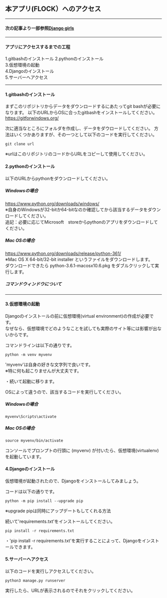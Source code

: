 ## 本アプリ(FLOCK）へのアクセス  
***  
#### 次の記事より一部参照[Django girls](https://tutorial.djangogirls.org/ja/installation/)  
***  

#### アプリにアクセスするまでの工程  
1.gitbashのインストール
2.pythonのインストール  
3.仮想環境の起動  
4.Djangoのインストール  
5.サーバーへアクセス  
***

#### 1.gitbashのインストール  

まずこのリポジトリからデータをダウンロードするにあたってgit bashが必要になります。
以下のURLからOSに合ったgitbashをインストールしてください。  
https://gitforwindows.org/  

次に適当なところにフォルダを作成し、データをダウロードしてください。
方法はいくつかありますが、その一つとして以下のコードを実行してください。  
```
git clone url
```
※urlはこのリポジトリのコードからURLをコピーして使用してください。  

#### 2.pythonのインストール  

以下のURLからpythonをダウンロードしてください。  
##### Windowsの場合  
https://www.python.org/downloads/windows/  
※自身のWindowsが32-bitか64-bitなのか確認してから該当するデータをダウンロードしてください。  
追記：必要に応じてMicrosoft　storeからpythonのアプリをダウンロードしてください。

##### Mac OSの場合  
https://www.python.org/downloads/release/python-361/  
※Mac OS X 64-bit/32-bit installer というファイルをダウンロードします。  
ダウンロードできたら python-3.6.1-macosx10.6.pkg をダブルクリックして実行します。

##### *コマンドウィンドウについて*

***

#### 3.仮想環境の起動  

Djangoのインストールの前に仮想環境(virtual environment)の作成が必要です。  
なぜなら、仮想環境でどのようなことを試しても実際のサイト等には影響が出ないからです。  

コマンドラインは以下の通りです。  
```
python -m venv myvenv
```  
'myvenv'は自身の好きな文字列で良いです。  
※特に何も起こりませんが大丈夫です。

・続いて起動に移ります。  

OSによって違うので、該当するコードを実行してください。  
##### Windowsの場合  
```
myvenv\Scripts\activate
```
##### Mac OSの場合
```
source myvenv/bin/activate
```
コンソールでプロンプトの行頭に (myvenv) が付いたら、仮想環境(virtualenv) を起動しています。  

#### 4.Djangoのインストール  
仮想環境が起動されたので、Djangoをインストールしてみましょう。  

コードは以下の通りです。  
```
python -m pip install --upgrade pip
```  
※upgrade pipは同時にアップデートもしてくれる方法

続いて'requirements.txt'をインストールしてください。  
```
pip install -r requirements.txt
```  
・'pip install -r requirements.txt'を実行することによって、Djangoをインストールできます。  

#### 5.サーバーへアクセス  

以下のコードを実行しアクセスしてください。  

```
python3 manage.py runserver
```
実行したら、URLが表示されるのでそれをクリックしてください。  

